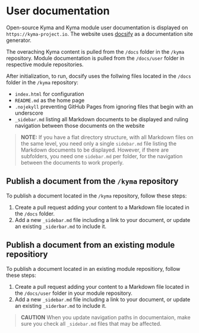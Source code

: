 # User documentation

Open-source Kyma and Kyma module user documentation is displayed on `https://kyma-project.io`. The website uses [docsify](https://docsify.js.org/#/) as a documentation site generator.

The overaching Kyma content is pulled from the `/docs` folder in the `/kyma` repository. Module documentation is pulled from the `/docs/user` folder in respective module repositories.

After initialization, to run, docsify uses the follwing files located in the `/docs` folder in the `/kyma` repository:

- `index.html` for configuration
- `README.md` as the home page
- `.nojekyll` preventing GitHub Pages from ignoring files that begin with an underscore
- `_sidebar.md` listing all Markdown documents to be displayed and ruling navigation between those documents on the website

> **NOTE:** If you have a flat directory structure, with all Markdown files on the same level, you need only a single `sidebar.md` file listing the Markdown documents to be displayed. However, if there are subfolders, you need one `sidebar.md` per folder, for the navigation between the documents to work properly.

## Publish a document from the `/kyma` repository

To publish a document located in the `/kyma` repository, follow these steps:

1. Create a pull request adding your content to a Markdown file located in the `/docs` folder.
2. Add a new `_sidebar.md` file including a link to your document, or update an existing `_siderbar.md` to include it.

## Publish a document from an existing module repositiory

To publish a document located in an existing module repositiory, follow these steps:

1. Create a pull request adding your content to a Markdown file located in the `/docs/user` folder in your module repository.
2. Add a new `_sidebar.md` file including a link to your document, or update an existing `_siderbar.md` to include it.

> **CAUTION** When you update navigation paths in documentaion, make sure you check all `_sidebar.md` files that may be affected.
